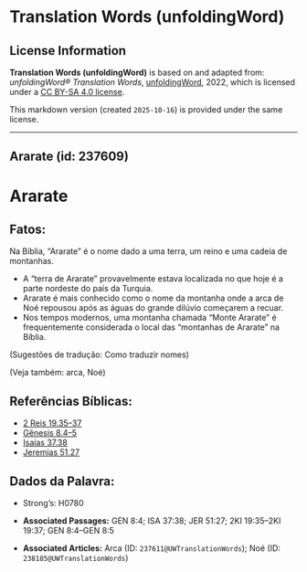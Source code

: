 # Translation Words (unfoldingWord)

## License Information

**Translation Words (unfoldingWord)** is based on and adapted from: _unfoldingWord® Translation Words_, [unfoldingWord](https://unfoldingword.org/utw), 2022, which is licensed under a [CC BY-SA 4.0 license](https://creativecommons.org/licenses/by-sa/4.0/legalcode.en).

This markdown version (created `2025-10-16`) is provided under the same license.



--------------------------------

## Ararate (id: 237609)

Ararate
=======

Fatos:
------

Na Bíblia, “Ararate” é o nome dado a uma terra, um reino e uma cadeia de montanhas.

* A “terra de Ararate” provavelmente estava localizada no que hoje é a parte nordeste do país da Turquia.
* Ararate é mais conhecido como o nome da montanha onde a arca de Noé repousou após as águas do grande dilúvio começarem a recuar.
* Nos tempos modernos, uma montanha chamada “Monte Ararate” é frequentemente considerada o local das “montanhas de Ararate” na Bíblia.

(Sugestões de tradução: Como traduzir nomes)

(Veja também: arca, Noé)

Referências Bíblicas:
---------------------

* [2 Reis 19\.35–37](https://ref.ly/2Kgs19:35-2Kgs19:37)
* [Gênesis 8\.4–5](https://ref.ly/Gen8:4-Gen8:5)
* [Isaías 37\.38](https://ref.ly/Isa37:38)
* [Jeremias 51\.27](https://ref.ly/Jer51:27)

Dados da Palavra:
-----------------

* Strong’s: H0780

* **Associated Passages:** GEN 8:4; ISA 37:38; JER 51:27; 2KI 19:35–2KI 19:37; GEN 8:4–GEN 8:5
* **Associated Articles:** Arca (ID: `237611@UWTranslationWords`); Noé (ID: `238185@UWTranslationWords`)

